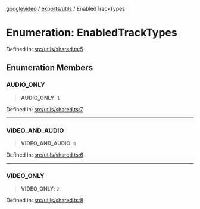[googlevideo](../../../README.md) / [exports/utils](../README.md) / EnabledTrackTypes

# Enumeration: EnabledTrackTypes

Defined in: [src/utils/shared.ts:5](https://github.com/LuanRT/googlevideo/blob/cc730b4dbadc5ae882d6aa28d716e442943577fa/src/utils/shared.ts#L5)

## Enumeration Members

### AUDIO\_ONLY

> **AUDIO\_ONLY**: `1`

Defined in: [src/utils/shared.ts:7](https://github.com/LuanRT/googlevideo/blob/cc730b4dbadc5ae882d6aa28d716e442943577fa/src/utils/shared.ts#L7)

***

### VIDEO\_AND\_AUDIO

> **VIDEO\_AND\_AUDIO**: `0`

Defined in: [src/utils/shared.ts:6](https://github.com/LuanRT/googlevideo/blob/cc730b4dbadc5ae882d6aa28d716e442943577fa/src/utils/shared.ts#L6)

***

### VIDEO\_ONLY

> **VIDEO\_ONLY**: `2`

Defined in: [src/utils/shared.ts:8](https://github.com/LuanRT/googlevideo/blob/cc730b4dbadc5ae882d6aa28d716e442943577fa/src/utils/shared.ts#L8)
